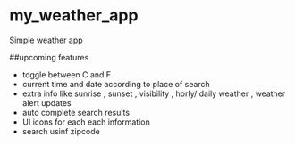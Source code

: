 # my_weather_app
Simple weather app 


##upcoming features
- toggle between C and F
- current time and date according to place of search
- extra info like sunrise , sunset , visibility , horly/ daily weather , weather alert updates
- auto complete search results
- UI icons for each each information 
- search usinf zipcode
